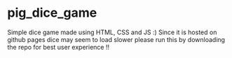 
# pig_dice_game

Simple dice game made using HTML, CSS and JS :)
Since it is hosted on github pages dice may seem to load slower please run this by downloading the repo for best user experience !!
